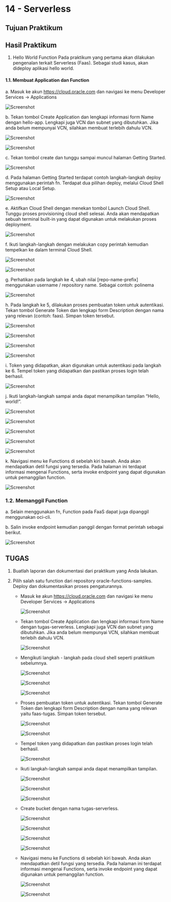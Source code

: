 # 14 - Serverless

## Tujuan Praktikum

## Hasil Praktikum

1.	Hello World Function
Pada praktikum yang pertama akan dilakukan pengenalan terkait Serverless (Faas). Sebagai studi kasus, akan dideploy aplikasi hello world.

#### 1.1.	Membuat Application dan Function

a.	Masuk ke akun https://cloud.oracle.com dan navigasi ke menu Developer Services -> Applications

![Screenshot](img/1.PNG)

b.	Tekan tombol Create Application dan lengkapi informasi form Name dengan hello-app. Lengkapi juga VCN dan subnet yang dibutuhkan. Jika anda belum mempunyai VCN, silahkan membuat terlebih dahulu VCN.

![Screenshot](img/2.PNG)

![Screenshot](img/2.1.PNG)

c.	Tekan tombol create dan tunggu sampai muncul halaman Getting Started.

![Screenshot](img/3.png)

d.	Pada halaman Getting Started terdapat contoh langkah-langkah deploy menggunakan perintah fn. Terdapat dua pilihan deploy, melalui Cloud Shell Setup atau Local Setup.

![Screenshot](img/4.png)

e.	Aktifkan Cloud Shell dengan menekan tombol Launch Cloud Shell. Tunggu proses provisioning cloud shell selesai. Anda akan mendapatkan sebuah terminal built-in yang dapat digunakan untuk melakukan proses deployment.

![Screenshot](img/5.png)

f.	Ikuti langkah-langkah dengan melakukan copy perintah kemudian tempelkan ke dalam terminal Cloud Shell.

![Screenshot](img/l2.png)

![Screenshot](img/l3.png)

g.	Perhatikan pada langkah ke 4, ubah nilai [repo-name-prefix] menggunakan username / repository name. Sebagai contoh: polinema

![Screenshot](img/l4.png)

h.	Pada langkah ke 5, dilakukan proses pembuatan token untuk autentikasi. Tekan tombol Generate Token dan lengkapi form Description dengan nama yang relevan (contoh: faas). Simpan token tersebut.

![Screenshot](img/l5.png)

![Screenshot](img/l5.1.png)

![Screenshot](img/l5.1.1.png)

![Screenshot](img/l5.2.png)

i.	Token yang didapatkan, akan digunakan untuk autentikasi pada langkah ke 6. Tempel token yang didapatkan dan pastikan proses login telah berhasil.

![Screenshot](img/l6.png)

j.	Ikuti langkah-langkah sampai anda dapat menampilkan tampilan “Hello, world!”.

![Screenshot](img/l7.png)

![Screenshot](img/l8.png)

![Screenshot](img/l9.png)

![Screenshot](img/l10.png)

![Screenshot](img/l11.png)

k.	Navigasi menu ke Functions di sebelah kiri bawah. Anda akan mendapatkan detil fungsi yang tersedia. Pada halaman ini terdapat informasi mengenai Functions, serta invoke endpoint yang dapat digunakan untuk pemanggilan function.


![Screenshot](img/l12.png)

### 1.2.	Memanggil Function

a.	Selain menggunakan fn, Function pada FaaS dapat juga dipanggil menggunakan oci-cli.

b.	Salin invoke endpoint kemudian panggil dengan format perintah sebagai berikut.

![Screenshot](img/l13.png)

## TUGAS

1.	Buatlah laporan dan dokumentasi dari praktikum yang Anda lakukan.

2.	Pilih salah satu function dari repository oracle-functions-samples. Deploy dan dokumentasikan proses pengaturannya.

    - Masuk ke akun https://cloud.oracle.com dan navigasi ke menu Developer Services -> Applications

        ![Screenshot](img/t1.PNG)

    - Tekan tombol Create Application dan lengkapi informasi form Name dengan tugas-serverless. Lengkapi juga VCN dan subnet yang dibutuhkan. Jika anda belum mempunyai VCN, silahkan membuat terlebih dahulu VCN.

        ![Screenshot](img/t2.PNG)

    - Mengikuti langkah - langkah pada cloud shell seperti praktikum sebelumnya.

        ![Screenshot](img/t3.PNG)

        ![Screenshot](img/t4.PNG)

        ![Screenshot](img/t5.PNG)

        

    - Proses pembuatan token untuk autentikasi. Tekan tombol Generate Token dan lengkapi form Description dengan nama yang relevan yaitu faas-tugas. Simpan token tersebut.

        ![Screenshot](img/t6.PNG)

        ![Screenshot](img/t7.PNG)

    - Tempel token yang didapatkan dan pastikan proses login telah berhasil.

        ![Screenshot](img/t8.PNG)

    - Ikuti langkah-langkah sampai anda dapat menampilkan tampilan.

        ![Screenshot](img/t9.PNG)

        ![Screenshot](img/t10.PNG)

        ![Screenshot](img/t11.PNG)

    - Create bucket dengan nama tugas-serverless.

        ![Screenshot](img/t12.PNG)

        ![Screenshot](img/t13.PNG)

        ![Screenshot](img/t14.PNG)

        ![Screenshot](img/t15.PNG)

    - Navigasi menu ke Functions di sebelah kiri bawah. Anda akan mendapatkan detil fungsi yang tersedia. Pada halaman ini terdapat informasi mengenai Functions, serta invoke endpoint yang dapat digunakan untuk pemanggilan function.

        ![Screenshot](img/t16.PNG)

        ![Screenshot](img/t17.PNG)




    






